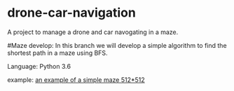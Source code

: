 # drone-car-navigation
A project to manage a drone and car navogating in a maze. 

#Maze develop:
In this branch we will develop a simple algorithm to find the shortest path in a maze using BFS.

Language: Python 3.6

example:
[an example of a simple maze 512*512](ex1.PNG)
